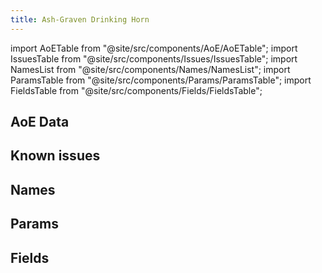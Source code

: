 ```yaml
---
title: Ash-Graven Drinking Horn
---
```


import AoETable from "@site/src/components/AoE/AoETable";
import IssuesTable from "@site/src/components/Issues/IssuesTable";
import NamesList from "@site/src/components/Names/NamesList";
import ParamsTable from "@site/src/components/Params/ParamsTable";
import FieldsTable from "@site/src/components/Fields/FieldsTable";

## AoE Data

<AoETable item_key="ashgravendrinkinghorn" data_src="weapon" />

## Known issues

<IssuesTable item_key="ashgravendrinkinghorn" data_src="weapon" />

## Names

<NamesList item_key="ashgravendrinkinghorn" data_src="weapon" />

## Params

<ParamsTable item_key="ashgravendrinkinghorn" data_src="weapon" />

## Fields

<FieldsTable item_key="ashgravendrinkinghorn" data_src="weapon" />
